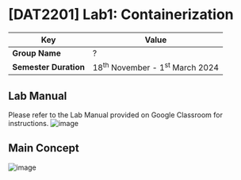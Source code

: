 # [DAT2201] Lab1: Containerization

| **Key**                                                               | Value                                                                                                                                                                              |
|---------------|---------------------------------------------------------|
| **Group Name**                                                               | ? |
| **Semester Duration**                                                 | 18<sup>th</sup> November - 1<sup>st</sup> March 2024                                                                                                                       |

## Lab Manual

Please refer to the Lab Manual provided on Google Classroom for instructions.
![image](https://github.com/user-attachments/assets/a9b38597-d0f2-4ace-8c29-63e874707a05)

## Main Concept

![image](https://github.com/user-attachments/assets/5c2c6b68-23d4-449f-8295-7e155f9e93d5)
